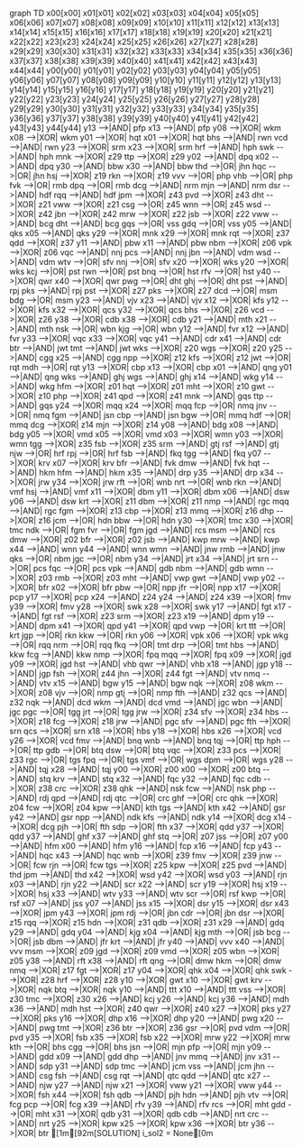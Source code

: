 graph TD
    x00[x00]
    x01[x01]
    x02[x02]
    x03[x03]
    x04[x04]
    x05[x05]
    x06[x06]
    x07[x07]
    x08[x08]
    x09[x09]
    x10[x10]
    x11[x11]
    x12[x12]
    x13[x13]
    x14[x14]
    x15[x15]
    x16[x16]
    x17[x17]
    x18[x18]
    x19[x19]
    x20[x20]
    x21[x21]
    x22[x22]
    x23[x23]
    x24[x24]
    x25[x25]
    x26[x26]
    x27[x27]
    x28[x28]
    x29[x29]
    x30[x30]
    x31[x31]
    x32[x32]
    x33[x33]
    x34[x34]
    x35[x35]
    x36[x36]
    x37[x37]
    x38[x38]
    x39[x39]
    x40[x40]
    x41[x41]
    x42[x42]
    x43[x43]
    x44[x44]
    y00[y00]
    y01[y01]
    y02[y02]
    y03[y03]
    y04[y04]
    y05[y05]
    y06[y06]
    y07[y07]
    y08[y08]
    y09[y09]
    y10[y10]
    y11[y11]
    y12[y12]
    y13[y13]
    y14[y14]
    y15[y15]
    y16[y16]
    y17[y17]
    y18[y18]
    y19[y19]
    y20[y20]
    y21[y21]
    y22[y22]
    y23[y23]
    y24[y24]
    y25[y25]
    y26[y26]
    y27[y27]
    y28[y28]
    y29[y29]
    y30[y30]
    y31[y31]
    y32[y32]
    y33[y33]
    y34[y34]
    y35[y35]
    y36[y36]
    y37[y37]
    y38[y38]
    y39[y39]
    y40[y40]
    y41[y41]
    y42[y42]
    y43[y43]
    y44[y44]
    y13 -->|AND| pfp
    x13 -->|AND| pfp
    y08 -->|XOR| wkm
    x08 -->|XOR| wkm
    y01 -->|XOR| hqt
    x01 -->|XOR| hqt
    bhs -->|AND| rwn
    vcd -->|AND| rwn
    y23 -->|XOR| srm
    x23 -->|XOR| srm
    hrf -->|AND| hph
    swk -->|AND| hph
    mnk -->|XOR| z29
    ttp -->|XOR| z29
    y02 -->|AND| dpq
    x02 -->|AND| dpq
    y30 -->|AND| bbw
    x30 -->|AND| bbw
    thd -->|OR| jhn
    hqc -->|OR| jhn
    hsj -->|XOR| z19
    rkn -->|XOR| z19
    vvv -->|OR| php
    vhb -->|OR| php
    fvk -->|OR| rmb
    dpq -->|OR| rmb
    dcg -->|AND| nrm
    mjn -->|AND| nrm
    dsr -->|AND| hdf
    rqq -->|AND| hdf
    jpm -->|XOR| z43
    pvd -->|XOR| z43
    dht -->|XOR| z21
    vww -->|XOR| z21
    csg -->|OR| z45
    wnn -->|OR| z45
    wsd -->|XOR| z42
    jbn -->|XOR| z42
    mrw -->|XOR| z22
    jsb -->|XOR| z22
    vww -->|AND| bcg
    dht -->|AND| bcg
    gqs -->|OR| vss
    gdq -->|OR| vss
    y05 -->|AND| qks
    x05 -->|AND| qks
    y29 -->|XOR| mnk
    x29 -->|XOR| mnk
    rqt -->|XOR| z37
    qdd -->|XOR| z37
    y11 -->|AND| pbw
    x11 -->|AND| pbw
    nbm -->|XOR| z06
    vpk -->|XOR| z06
    vqc -->|AND| nnj
    pcs -->|AND| nnj
    jbn -->|AND| vdm
    wsd -->|AND| vdm
    wtv -->|OR| sfv
    nnj -->|OR| sfv
    x20 -->|XOR| wks
    y20 -->|XOR| wks
    kcj -->|OR| pst
    rwn -->|OR| pst
    bnq -->|OR| hst
    rfv -->|OR| hst
    y40 -->|XOR| qwr
    x40 -->|XOR| qwr
    pwg -->|OR| dht
    ghj -->|OR| dht
    pst -->|AND| rpj
    pks -->|AND| rpj
    pst -->|XOR| z27
    pks -->|XOR| z27
    dcd -->|OR| msm
    bdg -->|OR| msm
    y23 -->|AND| vjv
    x23 -->|AND| vjv
    x12 -->|XOR| kfs
    y12 -->|XOR| kfs
    x32 -->|XOR| qcs
    y32 -->|XOR| qcs
    bhs -->|XOR| z26
    vcd -->|XOR| z26
    y38 -->|XOR| cdb
    x38 -->|XOR| cdb
    y21 -->|AND| mth
    x21 -->|AND| mth
    nsk -->|OR| wbn
    kjg -->|OR| wbn
    y12 -->|AND| fvr
    x12 -->|AND| fvr
    y33 -->|XOR| vqc
    x33 -->|XOR| vqc
    y41 -->|AND| cdr
    x41 -->|AND| cdr
    btr -->|AND| jwt
    tmt -->|AND| jwt
    wks -->|XOR| z20
    wgs -->|XOR| z20
    y25 -->|AND| cgg
    x25 -->|AND| cgg
    npp -->|XOR| z12
    kfs -->|XOR| z12
    jwt -->|OR| rqt
    mdh -->|OR| rqt
    y13 -->|XOR| cbp
    x13 -->|XOR| cbp
    x01 -->|AND| qng
    y01 -->|AND| qng
    wks -->|AND| ghj
    wgs -->|AND| ghj
    x14 -->|AND| wkg
    y14 -->|AND| wkg
    hfm -->|XOR| z01
    hqt -->|XOR| z01
    mht -->|XOR| z10
    gwt -->|XOR| z10
    php -->|XOR| z41
    qpd -->|XOR| z41
    mnk -->|AND| gqs
    ttp -->|AND| gqs
    y24 -->|XOR| mqq
    x24 -->|XOR| mqq
    fcp -->|OR| nmq
    jnv -->|OR| nmq
    fgm -->|AND| jsn
    cbp -->|AND| jsn
    bgw -->|OR| mmq
    hdf -->|OR| mmq
    dcg -->|XOR| z14
    mjn -->|XOR| z14
    y08 -->|AND| bdg
    x08 -->|AND| bdg
    y05 -->|XOR| vmd
    x05 -->|XOR| vmd
    x03 -->|XOR| wmn
    y03 -->|XOR| wmn
    tgg -->|XOR| z35
    fsb -->|XOR| z35
    srm -->|AND| gtj
    rsf -->|AND| gtj
    njw -->|OR| hrf
    rpj -->|OR| hrf
    fsb -->|AND| fkq
    tgg -->|AND| fkq
    y07 -->|XOR| krv
    x07 -->|XOR| krv
    bfr -->|AND| fvk
    dmw -->|AND| fvk
    hqt -->|AND| hkm
    hfm -->|AND| hkm
    x35 -->|AND| drp
    y35 -->|AND| drp
    x34 -->|XOR| jrw
    y34 -->|XOR| jrw
    rft -->|OR| wnb
    nrt -->|OR| wnb
    rkn -->|AND| vmf
    hsj -->|AND| vmf
    x11 -->|XOR| dbm
    y11 -->|XOR| dbm
    x06 -->|AND| dsw
    y06 -->|AND| dsw
    krt -->|XOR| z11
    dbm -->|XOR| z11
    nmp -->|AND| rgc
    mqq -->|AND| rgc
    fgm -->|XOR| z13
    cbp -->|XOR| z13
    mmq -->|XOR| z16
    dhp -->|XOR| z16
    jcm -->|OR| hdn
    bbw -->|OR| hdn
    y30 -->|XOR| tmc
    x30 -->|XOR| tmc
    ndk -->|OR| fgm
    fvr -->|OR| fgm
    jgd -->|AND| rcs
    msm -->|AND| rcs
    dmw -->|XOR| z02
    bfr -->|XOR| z02
    jsb -->|AND| kwp
    mrw -->|AND| kwp
    x44 -->|AND| wnn
    y44 -->|AND| wnn
    wmn -->|AND| jnw
    rmb -->|AND| jnw
    qks -->|OR| nbm
    jgc -->|OR| nbm
    y34 -->|AND| jrt
    x34 -->|AND| jrt
    srn -->|OR| pcs
    fqc -->|OR| pcs
    vpk -->|AND| gdb
    nbm -->|AND| gdb
    wmn -->|XOR| z03
    rmb -->|XOR| z03
    mht -->|AND| vwp
    gwt -->|AND| vwp
    y02 -->|XOR| bfr
    x02 -->|XOR| bfr
    pbw -->|OR| npp
    jfr -->|OR| npp
    x17 -->|XOR| pcp
    y17 -->|XOR| pcp
    x24 -->|AND| z24
    y24 -->|AND| z24
    x39 -->|XOR| fmv
    y39 -->|XOR| fmv
    y28 -->|XOR| swk
    x28 -->|XOR| swk
    y17 -->|AND| fgt
    x17 -->|AND| fgt
    rsf -->|XOR| z23
    srm -->|XOR| z23
    x19 -->|AND| dpm
    y19 -->|AND| dpm
    x41 -->|XOR| qpd
    y41 -->|XOR| qpd
    vwp -->|OR| krt
    ttt -->|OR| krt
    jgp -->|OR| rkn
    kkw -->|OR| rkn
    y06 -->|XOR| vpk
    x06 -->|XOR| vpk
    wkg -->|OR| rqq
    nrm -->|OR| rqq
    fkq -->|OR| tmt
    drp -->|OR| tmt
    hbs -->|AND| kkw
    fcg -->|AND| kkw
    nmp -->|XOR| fpq
    mqq -->|XOR| fpq
    x09 -->|XOR| jgd
    y09 -->|XOR| jgd
    hst -->|AND| vhb
    qwr -->|AND| vhb
    x18 -->|AND| jgp
    y18 -->|AND| jgp
    fsh -->|XOR| z44
    jhn -->|XOR| z44
    fgt -->|AND| vtv
    nmq -->|AND| vtv
    x15 -->|AND| bgw
    y15 -->|AND| bgw
    nqk -->|XOR| z08
    wkm -->|XOR| z08
    vjv -->|OR| nmp
    gtj -->|OR| nmp
    fth -->|AND| z32
    qcs -->|AND| z32
    nqk -->|AND| dcd
    wkm -->|AND| dcd
    vmd -->|AND| jgc
    wbn -->|AND| jgc
    pgc -->|OR| tgg
    jrt -->|OR| tgg
    jrw -->|XOR| z34
    sfv -->|XOR| z34
    hbs -->|XOR| z18
    fcg -->|XOR| z18
    jrw -->|AND| pgc
    sfv -->|AND| pgc
    fth -->|XOR| srn
    qcs -->|XOR| srn
    x18 -->|XOR| hbs
    y18 -->|XOR| hbs
    x26 -->|XOR| vcd
    y26 -->|XOR| vcd
    fmv -->|AND| bnq
    wnb -->|AND| bnq
    tqj -->|OR| ttp
    hph -->|OR| ttp
    gdb -->|OR| btq
    dsw -->|OR| btq
    vqc -->|XOR| z33
    pcs -->|XOR| z33
    rgc -->|OR| tgs
    fpq -->|OR| tgs
    vmf -->|OR| wgs
    dpm -->|OR| wgs
    y28 -->|AND| tqj
    x28 -->|AND| tqj
    y00 -->|XOR| z00
    x00 -->|XOR| z00
    btq -->|AND| stq
    krv -->|AND| stq
    x32 -->|AND| fqc
    y32 -->|AND| fqc
    cdb -->|XOR| z38
    crc -->|XOR| z38
    qhk -->|AND| nsk
    fcw -->|AND| nsk
    php -->|AND| rdj
    qpd -->|AND| rdj
    qtc -->|OR| crc
    ghf -->|OR| crc
    qhk -->|XOR| z04
    fcw -->|XOR| z04
    kpw -->|AND| kth
    tgs -->|AND| kth
    x42 -->|AND| gsr
    y42 -->|AND| gsr
    npp -->|AND| ndk
    kfs -->|AND| ndk
    y14 -->|XOR| dcg
    x14 -->|XOR| dcg
    pjh -->|OR| fth
    sdp -->|OR| fth
    x37 -->|XOR| qdd
    y37 -->|XOR| qdd
    y37 -->|AND| ghf
    x37 -->|AND| ghf
    stq -->|OR| z07
    jss -->|OR| z07
    y00 -->|AND| hfm
    x00 -->|AND| hfm
    y16 -->|AND| fcp
    x16 -->|AND| fcp
    y43 -->|AND| hqc
    x43 -->|AND| hqc
    wnb -->|XOR| z39
    fmv -->|XOR| z39
    jnw -->|OR| fcw
    rjn -->|OR| fcw
    tgs -->|XOR| z25
    kpw -->|XOR| z25
    pvd -->|AND| thd
    jpm -->|AND| thd
    x42 -->|XOR| wsd
    y42 -->|XOR| wsd
    y03 -->|AND| rjn
    x03 -->|AND| rjn
    y22 -->|AND| scr
    x22 -->|AND| scr
    y19 -->|XOR| hsj
    x19 -->|XOR| hsj
    x33 -->|AND| wtv
    y33 -->|AND| wtv
    scr -->|OR| rsf
    kwp -->|OR| rsf
    x07 -->|AND| jss
    y07 -->|AND| jss
    x15 -->|XOR| dsr
    y15 -->|XOR| dsr
    x43 -->|XOR| jpm
    y43 -->|XOR| jpm
    rdj -->|OR| jbn
    cdr -->|OR| jbn
    dsr -->|XOR| z15
    rqq -->|XOR| z15
    hdn -->|XOR| z31
    qdb -->|XOR| z31
    x29 -->|AND| gdq
    y29 -->|AND| gdq
    y04 -->|AND| kjg
    x04 -->|AND| kjg
    mth -->|OR| jsb
    bcg -->|OR| jsb
    dbm -->|AND| jfr
    krt -->|AND| jfr
    y40 -->|AND| vvv
    x40 -->|AND| vvv
    msm -->|XOR| z09
    jgd -->|XOR| z09
    vmd -->|XOR| z05
    wbn -->|XOR| z05
    y38 -->|AND| rft
    x38 -->|AND| rft
    qng -->|OR| dmw
    hkm -->|OR| dmw
    nmq -->|XOR| z17
    fgt -->|XOR| z17
    y04 -->|XOR| qhk
    x04 -->|XOR| qhk
    swk -->|XOR| z28
    hrf -->|XOR| z28
    y10 -->|XOR| gwt
    x10 -->|XOR| gwt
    krv -->|XOR| nqk
    btq -->|XOR| nqk
    y10 -->|AND| ttt
    x10 -->|AND| ttt
    vss -->|XOR| z30
    tmc -->|XOR| z30
    x26 -->|AND| kcj
    y26 -->|AND| kcj
    y36 -->|AND| mdh
    x36 -->|AND| mdh
    hst -->|XOR| z40
    qwr -->|XOR| z40
    x27 -->|XOR| pks
    y27 -->|XOR| pks
    y16 -->|XOR| dhp
    x16 -->|XOR| dhp
    y20 -->|AND| pwg
    x20 -->|AND| pwg
    tmt -->|XOR| z36
    btr -->|XOR| z36
    gsr -->|OR| pvd
    vdm -->|OR| pvd
    y35 -->|XOR| fsb
    x35 -->|XOR| fsb
    x22 -->|XOR| mrw
    y22 -->|XOR| mrw
    kth -->|OR| bhs
    cgg -->|OR| bhs
    jsn -->|OR| mjn
    pfp -->|OR| mjn
    y09 -->|AND| gdd
    x09 -->|AND| gdd
    dhp -->|AND| jnv
    mmq -->|AND| jnv
    x31 -->|AND| sdp
    y31 -->|AND| sdp
    tmc -->|AND| jcm
    vss -->|AND| jcm
    jhn -->|AND| csg
    fsh -->|AND| csg
    rqt -->|AND| qtc
    qdd -->|AND| qtc
    x27 -->|AND| njw
    y27 -->|AND| njw
    x21 -->|XOR| vww
    y21 -->|XOR| vww
    y44 -->|XOR| fsh
    x44 -->|XOR| fsh
    qdb -->|AND| pjh
    hdn -->|AND| pjh
    vtv -->|OR| fcg
    pcp -->|OR| fcg
    x39 -->|AND| rfv
    y39 -->|AND| rfv
    rcs -->|OR| mht
    gdd -->|OR| mht
    x31 -->|XOR| qdb
    y31 -->|XOR| qdb
    cdb -->|AND| nrt
    crc -->|AND| nrt
    y25 -->|XOR| kpw
    x25 -->|XOR| kpw
    x36 -->|XOR| btr
    y36 -->|XOR| btr
[1m[92m[SOLUTION] i_sol2 = None[0m
